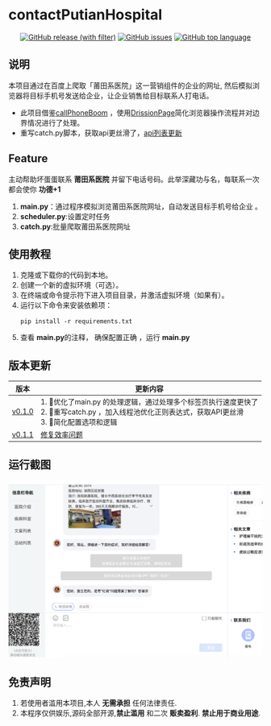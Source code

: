 # contactPutianHospital

<div align="center">
    <a href="https://github.com/ehnait/contactPutianHospital/releases" target="_blank">
        <img alt="GitHub release (with filter)"
             src="https://img.shields.io/github/v/release/ehnait/contactPutianHospital"></a>
    <a href="https://github.com/ehnait/contactPutianHospital/issues" target="_blank">
        <img alt="GitHub issues" src="https://img.shields.io/github/issues/ehnait/contactPutianHospital"></a>
    <a href="https://shields.io/" target="_blank">
        <img alt="GitHub top language" src="https://img.shields.io/github/languages/top/ehnait/contactPutianHospital"></a>
</div>

## 说明

本项目通过在百度上爬取「莆田系医院」这一营销组件的企业的网址, 然后模拟浏览器将目标手机号发送给企业，让企业销售给目标联系人打电话。

- 此项目借鉴[callPhoneBoom](https://github.com/olyble/callPhoneBoom)
  ，使用[DrissionPage](http://g1879.gitee.io/drissionpagedocs/)简化浏览器操作流程并对边界情况进行了处理。
- 重写catch.py脚本，获取api更丝滑了，[api列表更新](api.txt)

## Feature

主动帮助坏蛋蛋联系 **莆田系医院** 并留下电话号码。此举深藏功与名，每联系一次都会使你 **功德+1**

1. **main.py**：通过程序模拟浏览莆田系医院网址，自动发送目标手机号给企业 。
2. **scheduler.py**:设置定时任务
3. **catch.py**:批量爬取莆田系医院网址

## 使用教程

1. 克隆或下载你的代码到本地。
2. 创建一个新的虚拟环境（可选）。
3. 在终端或命令提示符下进入项目目录，并激活虚拟环境（如果有）。
4. 运行以下命令来安装依赖项：
   ```
   pip install -r requirements.txt
   ```
5. 查看 **main.py**的注释， 确保配置正确 ，运行 **main.py**

## 版本更新

| 版本                                                                            | 更新内容                                                                                                   |
|-------------------------------------------------------------------------------|--------------------------------------------------------------------------------------------------------|
| [v0.1.0](https://github.com/ehnait/contactPutianHospital/releases/tag/v0.1.0) | 1. 🚀优化了main.py 的处理逻辑，通过处理多个标签页执行速度更快了<br />2. 🎉重写catch.py ，加入线程池优化正则表达式，获取API更丝滑<br />3. 🍿简化配置选项和逻辑 |
| [v0.1.1](https://github.com/ehnait/contactPutianHospital/releases/tag/v0.1.1) | [修复效率问题](https://github.com/ehnait/contactPutianHospital/issues/2)                                     |

## 运行截图

![](imgs/img1.png)

## 免责声明

1. 若使用者滥用本项目,本人 **无需承担** 任何法律责任.
2. 本程序仅供娱乐,源码全部开源,**禁止滥用** 和二次 **贩卖盈利**.  **禁止用于商业用途**.
